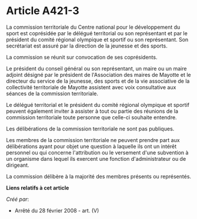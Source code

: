 # Article A421-3

La commission territoriale du Centre national pour le développement du sport est coprésidée par le délégué territorial ou son
représentant et par le président du comité régional olympique et sportif ou son représentant. Son secrétariat est assuré par
la direction de la jeunesse et des sports.

La commission se réunit sur convocation de ses coprésidents.

Le président du conseil général ou son représentant, un maire ou un maire adjoint désigné par le président de l'Association
des maires de Mayotte et le directeur du service de la jeunesse, des sports et de la vie associative de la collectivité
territoriale de Mayotte assistent avec voix consultative aux séances de la commission territoriale.

Le délégué territorial et le président du comité régional olympique et sportif peuvent également inviter à assister à tout ou
partie des réunions de la commission territoriale toute personne que celle-ci souhaite entendre.

Les délibérations de la commission territoriale ne sont pas publiques.

Les membres de la commission territoriale ne peuvent prendre part aux délibérations ayant pour objet une question à laquelle
ils ont un intérêt personnel ou qui concerne l'attribution ou le versement d'une subvention à un organisme dans lequel ils
exercent une fonction d'administrateur ou de dirigeant.

La commission délibère à la majorité des membres présents ou représentés.

**Liens relatifs à cet article**

_Créé par_:

  - Arrêté du 28 février 2008 - art. (V)
